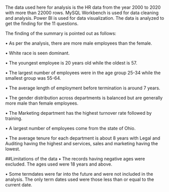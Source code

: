 The data used here for analysis is the HR data from the year 2000 to 2020 with more than 22000 rows. MySQL Workbench is used for data cleaning and analysis. Power BI is used for data visualization. The data is analyzed to get the finding for the 11 questions. 

The finding of the summary is pointed out as follows:

•	As per the analysis, there are more male employees than the female. 

•	White race is seen dominant.

•	The youngest employee is 20 years old while the oldest is 57.

•	The largest number of employees were in the age group 25-34 while the smallest group was 55-64.

•	The average length of employment before termination is around 7 years.

•	The gender distribution across departments is balanced but are generally more male than female employees.

•	The Marketing department has the highest turnover rate followed by training. 

•	A largest number of employees come from the state of Ohio.

•	The average tenure for each department is about 8 years with Legal and Auditing having the highest and services, sales and marketing having the lowest.

##Limitations of the data
•	The records having negative ages were excluded. The ages used were 18 years and above.

•	Some termdates were far into the future and were not included in the analysis. The only term dates used were those less than or equal to the current date.
